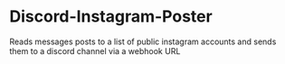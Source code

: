 # Discord-Instagram-Poster
Reads messages posts to a list of public instagram accounts and sends them to a discord channel via a webhook URL
